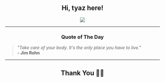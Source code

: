 <h2 align="center"> Hi, tyaz here!</h2>

<p align="center">
<a href="https://github.com/tyazx" alt="github streak"><img src="https://dvst-streak.herokuapp.com/?user=tyazx&theme=tokyonight&fire=DD472C"></a>
</p>

<hr>
<h3 align="center">Quote of The Day</h3>
<p align="center">
<blockquote>
<i>"Take care of your body. It's the only place you have to live."</i>
<br>
<b>- Jim Rohn</b>
</blockquote>
</p>


<hr>
<h2 align="center">Thank You 🙏🏼</h2>
